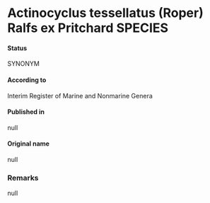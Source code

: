 Actinocyclus tessellatus (Roper) Ralfs ex Pritchard SPECIES
=======

#### Status
SYNONYM

#### According to
Interim Register of Marine and Nonmarine Genera

#### Published in
null

#### Original name
null

### Remarks
null